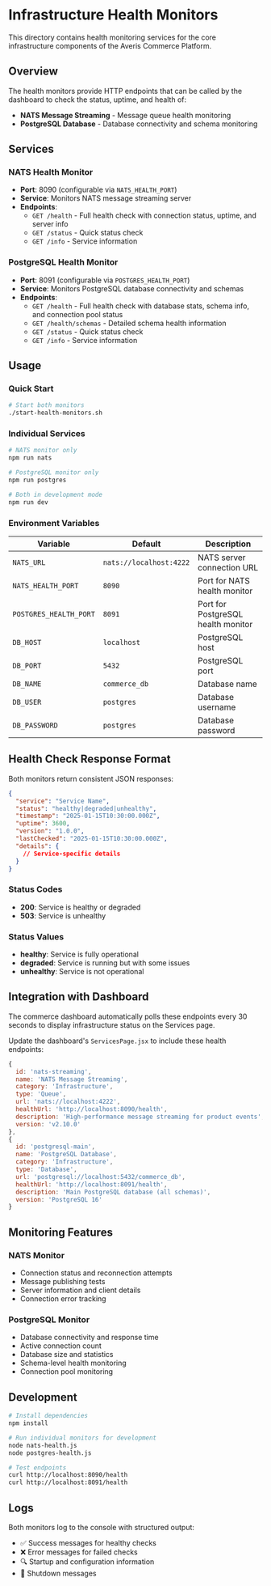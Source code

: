 # Infrastructure Health Monitors

This directory contains health monitoring services for the core infrastructure components of the Averis Commerce Platform.

## Overview

The health monitors provide HTTP endpoints that can be called by the dashboard to check the status, uptime, and health of:

- **NATS Message Streaming** - Message queue health monitoring
- **PostgreSQL Database** - Database connectivity and schema monitoring

## Services

### NATS Health Monitor
- **Port**: 8090 (configurable via `NATS_HEALTH_PORT`)
- **Service**: Monitors NATS message streaming server
- **Endpoints**:
  - `GET /health` - Full health check with connection status, uptime, and server info
  - `GET /status` - Quick status check
  - `GET /info` - Service information

### PostgreSQL Health Monitor  
- **Port**: 8091 (configurable via `POSTGRES_HEALTH_PORT`)
- **Service**: Monitors PostgreSQL database connectivity and schemas
- **Endpoints**:
  - `GET /health` - Full health check with database stats, schema info, and connection pool status
  - `GET /health/schemas` - Detailed schema health information
  - `GET /status` - Quick status check
  - `GET /info` - Service information

## Usage

### Quick Start
```bash
# Start both monitors
./start-health-monitors.sh
```

### Individual Services
```bash
# NATS monitor only
npm run nats

# PostgreSQL monitor only  
npm run postgres

# Both in development mode
npm run dev
```

### Environment Variables

| Variable | Default | Description |
|----------|---------|-------------|
| `NATS_URL` | `nats://localhost:4222` | NATS server connection URL |
| `NATS_HEALTH_PORT` | `8090` | Port for NATS health monitor |
| `POSTGRES_HEALTH_PORT` | `8091` | Port for PostgreSQL health monitor |
| `DB_HOST` | `localhost` | PostgreSQL host |
| `DB_PORT` | `5432` | PostgreSQL port |
| `DB_NAME` | `commerce_db` | Database name |
| `DB_USER` | `postgres` | Database username |
| `DB_PASSWORD` | `postgres` | Database password |

## Health Check Response Format

Both monitors return consistent JSON responses:

```json
{
  "service": "Service Name",
  "status": "healthy|degraded|unhealthy",
  "timestamp": "2025-01-15T10:30:00.000Z",
  "uptime": 3600,
  "version": "1.0.0",
  "lastChecked": "2025-01-15T10:30:00.000Z",
  "details": {
    // Service-specific details
  }
}
```

### Status Codes
- **200**: Service is healthy or degraded
- **503**: Service is unhealthy

### Status Values
- **healthy**: Service is fully operational
- **degraded**: Service is running but with some issues
- **unhealthy**: Service is not operational

## Integration with Dashboard

The commerce dashboard automatically polls these endpoints every 30 seconds to display infrastructure status on the Services page.

Update the dashboard's `ServicesPage.jsx` to include these health endpoints:

```javascript
{
  id: 'nats-streaming',
  name: 'NATS Message Streaming',
  category: 'Infrastructure',
  type: 'Queue',
  url: 'nats://localhost:4222',
  healthUrl: 'http://localhost:8090/health',
  description: 'High-performance message streaming for product events',
  version: 'v2.10.0'
},
{
  id: 'postgresql-main',
  name: 'PostgreSQL Database',
  category: 'Infrastructure', 
  type: 'Database',
  url: 'postgresql://localhost:5432/commerce_db',
  healthUrl: 'http://localhost:8091/health',
  description: 'Main PostgreSQL database (all schemas)',
  version: 'PostgreSQL 16'
}
```

## Monitoring Features

### NATS Monitor
- Connection status and reconnection attempts
- Message publishing tests
- Server information and client details
- Connection error tracking

### PostgreSQL Monitor
- Database connectivity and response time
- Active connection count
- Database size and statistics
- Schema-level health monitoring
- Connection pool monitoring

## Development

```bash
# Install dependencies
npm install

# Run individual monitors for development
node nats-health.js
node postgres-health.js

# Test endpoints
curl http://localhost:8090/health
curl http://localhost:8091/health
```

## Logs

Both monitors log to the console with structured output:
- ✅ Success messages for healthy checks
- ❌ Error messages for failed checks  
- 🔍 Startup and configuration information
- 🛑 Shutdown messages